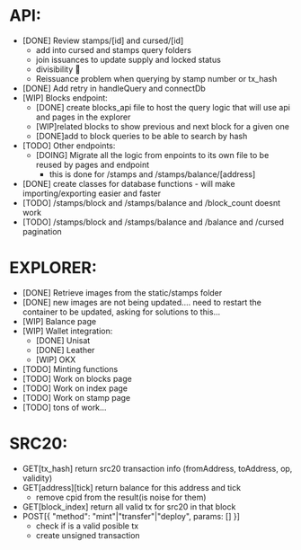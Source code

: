 # API:

- [DONE] Review stamps/[id] and cursed/[id]
  - add into cursed and stamps query folders
  - join issuances to update supply and locked status
  - divisibility 🤯
  - Reissuance problem when querying by stamp number or tx_hash
- [DONE] Add retry in handleQuery and connectDb
- [WIP] Blocks endpoint:
  - [DONE] create blocks_api file to host the query logic that will use api and
    pages in the explorer
  - [WIP]related blocks to show previous and next block for a given one
  - [DONE]add to block queries to be able to search by hash
- [TODO] Other endpoints:
  - [DOING] Migrate all the logic from enpoints to its own file to be reused by
    pages and endpoint
    - this is done for /stamps and /stamps/balance/[address]
- [DONE] create classes for database functions - will make importing/exporting easier and faster
- [TODO] /stamps/block and /stamps/balance and /block_count doesnt work
- [TODO] /stamps/block and /stamps/balance and /balance and /cursed pagination

# EXPLORER:

- [DONE] Retrieve images from the static/stamps folder
- [DONE] new images are not being updated.... need to restart the container to
  be updated, asking for solutions to this...
- [WIP] Balance page
- [WIP] Wallet integration:
  - [DONE] Unisat
  - [DONE] Leather
  - [WIP] OKX
- [TODO] Minting functions
- [TODO] Work on blocks page
- [TODO] Work on index page
- [TODO] Work on stamp page
- [TODO] tons of work...


# SRC20:

- GET[tx_hash] return src20 transaction info (fromAddress, toAddress, op,
  validity)
- GET[address][tick] return balance for this address and tick
  - remove cpid from the result(is noise for them)
- GET[block_index] return all valid tx for src20 in that block
- POST[{ "method": "mint"|"transfer"|"deploy", params: [] }]
  - check if is a valid posible tx
  - create unsigned transaction

